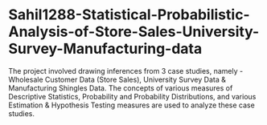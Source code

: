 # Sahil1288-Statistical-Probabilistic-Analysis-of-Store-Sales-University-Survey-Manufacturing-data
The project involved drawing inferences from 3 case studies, namely - Wholesale Customer Data (Store Sales), University Survey Data &amp; Manufacturing Shingles Data. The concepts of various measures of Descriptive Statistics, Probability and Probability Distributions, and various Estimation &amp; Hypothesis Testing measures are used to analyze these case studies.
